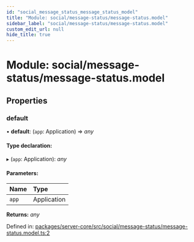 ```yaml
---
id: "social_message_status_message_status_model"
title: "Module: social/message-status/message-status.model"
sidebar_label: "social/message-status/message-status.model"
custom_edit_url: null
hide_title: true
---
```


# Module: social/message-status/message-status.model

## Properties

### default

• **default**: (`app`: Application) => *any*

#### Type declaration:

▸ (`app`: Application): *any*

#### Parameters:

Name | Type |
:------ | :------ |
`app` | Application |

**Returns:** *any*

Defined in: [packages/server-core/src/social/message-status/message-status.model.ts:2](https://github.com/xr3ngine/xr3ngine/blob/673ad6a5f/packages/server-core/src/social/message-status/message-status.model.ts#L2)
